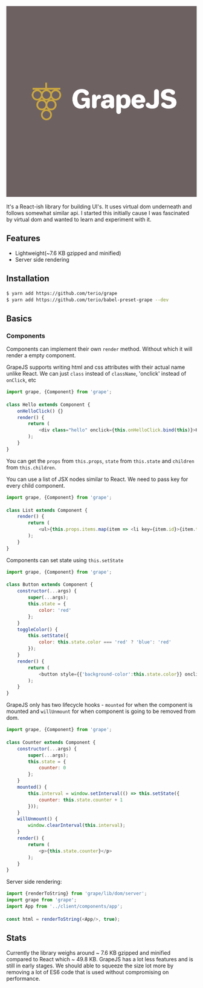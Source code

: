 ![GrapeJS](/logos/icon-left-font.png)

It's a React-ish library for building UI's. It uses virtual dom underneath and follows somewhat similar api. I started this initially cause I was fascinated by virtual dom and wanted to learn and experiment with it.

## Features
- Lightweight(~7.6 KB gzipped and minified)
- Server side rendering

## Installation
```bash
$ yarn add https://github.com/terio/grape
$ yarn add https://github.com/terio/babel-preset-grape --dev
```

## Basics
### Components
Components can implement their own `render` method. Without which it will render a empty component.

GrapeJS supports writing html and css attributes with their actual name unlike React. We can just `class` instead of `className`, 'onclick' instead of `onClick`, etc
```javascript
import grape, {Component} from 'grape';

class Hello extends Component {
    onHelloClick() {}
    render() {
        return (
            <div class="hello" onclick={this.onHelloClick.bind(this)}>Hello World!</div>
        );
    }
}
```
You can get the `props` from `this.props`, `state` from `this.state` and `children` from `this.children`.

You can use a list of JSX nodes similar to React. We need to pass key for every child component.
```javascript
import grape, {Component} from 'grape';

class List extends Component {
    render() {
        return (
            <ul>{this.props.items.map(item => <li key={item.id}>{item.text}</li>)}</ul>
        );
    }
}
```
Components can set state using `this.setState`
```javascript
import grape, {Component} from 'grape';

class Button extends Component {
    constructor(...args) {
        super(...args);
        this.state = {
            color: 'red'
        };
    }
    toggleColor() {
        this.setState({
            color: this.state.color === 'red' ? 'blue': 'red'
        });
    }
    render() {
        return (
            <button style={{'background-color':this.state.color}} onclick={this.toggleColor.bind(this)}>Click me</button>
        );
    }
}
```
GrapeJS only has two lifecycle hooks - `mounted` for when the component is mounted and `willUnmount` for when component is going to be removed from dom.

```javascript
import grape, {Component} from 'grape';

class Counter extends Component {
    constructor(...args) {
        super(...args);
        this.state = {
            counter: 0
        };
    }
    mounted() {
        this.interval = window.setInterval(() => this.setState({
            counter: this.state.counter + 1
        }));
    }
    willUnmount() {
        window.clearInterval(this.interval);
    }
    render() {
        return (
            <p>{this.state.counter}</p>
        );
    }
}
```
Server side rendering:
```javascript
import {renderToString} from 'grape/lib/dom/server';
import grape from 'grape';
import App from '../client/components/app';

const html = renderToString(<App/>, true);
```
## Stats
Currently the library weighs around ~ 7.6 KB gzipped and minified compared to React which ~ 49.8 KB. GrapeJS has a lot less features and is still in early stages. We should able to squeeze the size lot more by removing a lot of ES6 code that is used without compromising on performance.
